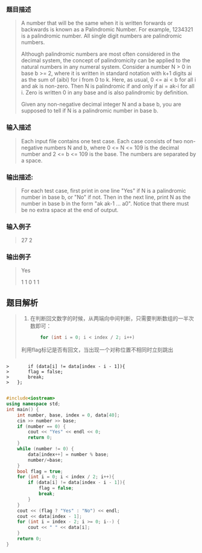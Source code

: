 ### 题目描述

> A number that will be the same when it is written forwards or backwards is known as a Palindromic Number. For example, 1234321 is a palindromic number. All single digit numbers are palindromic numbers.
>
> Although palindromic numbers are most often considered in the decimal system, the concept of palindromicity can be applied to the natural numbers in any numeral system. Consider a number N > 0 in base b >= 2, where it is written in standard notation with k+1 digits ai as the sum of (aibi) for i from 0 to k. Here, as usual, 0 <= ai < b for all i and ak is non-zero. Then N is palindromic if and only if ai = ak-i for all i. Zero is written 0 in any base and is also palindromic by definition.
>
>Given any non-negative decimal integer N and a base b, you are supposed to tell if N is a palindromic number in base b.

### 输入描述

> Each input file contains one test case. Each case consists of two non-negative numbers N and b, where 0 <= N <= 109 is the decimal number and 2 <= b <= 109 is the base. The numbers are separated by a space.

### 输出描述:
> For each test case, first print in one line "Yes" if N is a palindromic number in base b, or "No" if not. Then in the next line, print N as the number in base b in the form "ak ak-1 ... a0". Notice that there must be no extra space at the end of output.

### 输入例子
> 27  2

### 输出例子
> Yes
> 
> 1 1 0 1 1


## 题目解析

>1. 在判断回文数字的时候，从两端向中间判断，只需要判断数组的一半次数即可：
> ```C++
>        for (int i = 0; i < index / 2; i++)
> ```
>  利用flag标记是否有回文，当出现一个对称位置不相同时立刻跳出
> ```C++
    >   	if (data[i] != data[index - i - 1]){
	>		flag = false;
	>		break;
	>	};
>    ```

```C++
#include<iostream>
using namespace std;
int main() {
	int number, base, index = 0, data[40];
	cin >> number >> base;
	if (number == 0) {
		cout << "Yes" << endl << 0;
		return 0;
	}
	while (number != 0) {
		data[index++] = number % base;
		number/=base;
	}
	bool flag = true;
	for (int i = 0; i < index / 2; i++){
		if (data[i] != data[index - i - 1]){
			flag = false;
			break;
		}
	}
	cout << (flag ? "Yes" : "No") << endl;
	cout << data[index - 1];
	for (int i = index - 2; i >= 0; i--) {
		cout << " " << data[i];
	}
	return 0;
}
```